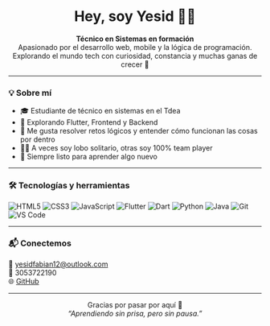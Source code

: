 <h1 align="center">Hey, soy Yesid 👨‍💻</h1>

<p align="center">
  <strong>Técnico en Sistemas en formación</strong> <br>
  Apasionado por el desarrollo web, mobile y la lógica de programación. <br>
  Explorando el mundo tech con curiosidad, constancia y muchas ganas de crecer 🚀
</p>

---

### 💡 Sobre mí

- 🎓 Estudiante de técnico en sistemas en el Tdea  
- 📱 Explorando Flutter, Frontend y Backend  
- 🧠 Me gusta resolver retos lógicos y entender cómo funcionan las cosas por dentro  
- 🧘‍♂️ A veces soy lobo solitario, otras soy 100% team player  
- 📝 Siempre listo para aprender algo nuevo

---

### 🛠️ Tecnologías y herramientas

![HTML5](https://img.shields.io/badge/-HTML5-E34F26?style=flat&logo=html5&logoColor=white)
![CSS3](https://img.shields.io/badge/-CSS3-1572B6?style=flat&logo=css3&logoColor=white)
![JavaScript](https://img.shields.io/badge/-JavaScript-F7DF1E?style=flat&logo=javascript&logoColor=black)
![Flutter](https://img.shields.io/badge/-Flutter-02569B?style=flat&logo=flutter&logoColor=white)
![Dart](https://img.shields.io/badge/-Dart-0175C2?style=flat&logo=dart&logoColor=white)
![Python](https://img.shields.io/badge/-Python-3776AB?style=flat&logo=python&logoColor=white)
![Java](https://img.shields.io/badge/-Java-007396?style=flat&logo=java&logoColor=white)
![Git](https://img.shields.io/badge/-Git-F05032?style=flat&logo=git&logoColor=white)
![VS Code](https://img.shields.io/badge/-VSCode-007ACC?style=flat&logo=visual-studio-code&logoColor=white)
<!--
---

### 🚀 Proyectos destacados

📌 **Profile Card**  
Pequeña tarjeta web con mi perfil y enlaces  
🔗 [Ver repositorio](https://github.com/YesidLM12/profile-card)

📌 **Freelancer Website**  
Sitio web tipo portafolio para practicar HTML y CSS  
🔗 [Ver repositorio](https://github.com/YesidLM12/freelancer-website)

📌 **Landing Page**  
Landing para agencia digital, enfocada en estructura y diseño  
🔗 [Ver repositorio](https://github.com/YesidLM12/landing-page)

📌 **My LinkTree**  
Página con enlaces a redes sociales estilo Linktree  
🔗 [Ver repositorio](https://github.com/YesidLM12/my-linktree)

📌 **Ejercicios de lógica en Python**  
Desafíos de programación y pensamiento lógico  
🔗 [Ver repositorio](https://github.com/YesidLM12/python-logica-ejercicios)
-->
---

### 📬 Conectemos

📧 yesidfabian12@outlook.com  
📱 3053722190  
🌐 [GitHub](https://github.com/YesidLM12)

---

<p align="center">
  Gracias por pasar por aquí 👋  
  <br>
  <em>“Aprendiendo sin prisa, pero sin pausa.”</em>
</p>
